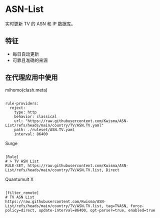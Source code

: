 
# ASN-List

实时更新 TV 的 ASN 和 IP 数据库。

## 特征

- 每日自动更新
- 可靠且准确的来源

## 在代理应用中使用

mihomo(clash.meta)

<pre><code class="language-javascript">
rule-providers:
  reject:
    type: http
    behavior: classical
    url: "https://raw.githubusercontent.com/Kwisma/ASN-List/refs/heads/main/country/TV/ASN.TV.yaml"
    path: ./ruleset/ASN.TV.yaml
    interval: 86400
</code></pre>

Surge

<pre><code class="language-javascript">
[Rule]
# > TV ASN List
RULE-SET, https://raw.githubusercontent.com/Kwisma/ASN-List/refs/heads/main/country/TV/ASN.TV.list, Direct
</code></pre>

Quantumult X

<pre><code class="language-javascript">
[filter_remote]
# TV ASN List
https://raw.githubusercontent.com/Kwisma/ASN-List/refs/heads/main/country/TV/ASN.TV.list, tag=TVASN, force-policy=direct, update-interval=86400, opt-parser=true, enabled=true
</code></pre>

